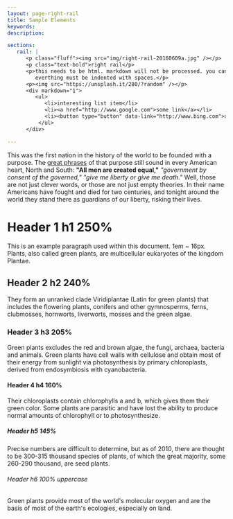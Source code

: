 ```yaml
---
layout: page-right-rail
title: Sample Elements
keywords: 
description: 

sections:
   rail: |
      <p class="fluff"><img src="img/right-rail-20160609a.jpg" /></p>
      <p class="text-bold">right rail</p>
      <p>this needs to be html. markdown will not be processed. you cannot include the tab character.
         everthing must be indented with spaces.</p>
      <p><img src="https://unsplash.it/280/?random" /></p>
      <div markdown="1">
         <ul>
            <li>interesting list item</li>
            <li><a href="http://www.google.com">some link</a></li>
            <li><button type="button" data-link="http://www.bing.com">a button</button></li>
          </ul>
      </div>

---
```


This was the first nation in the history of the world to be founded with a purpose. 
The [great phrases](http://www.google.com) of that purpose still sound in every American heart, North and South: 
**"All men are created equal,"**
_"government by consent of the governed,"_ 
*"give me liberty or give me death."* 
Well, those are not just clever words, or those are not just empty theories. In their name Americans have fought and died for two centuries, and tonight around the world they stand there as guardians of our liberty, risking their lives.

# Header 1 h1 250%

This is an example paragraph used within this document. 1em ~ 16px. Plants, also called green plants, are multicellular eukaryotes of the kingdom Plantae.

## Header 2 h2 240%

They form an unranked clade Viridiplantae (Latin for green plants) that includes the flowering plants, conifers and other gymnosperms, ferns, clubmosses, hornworts, liverworts, mosses and the green algae.

### Header 3 h3 205%

Green plants excludes the red and brown algae, the fungi, archaea, bacteria and animals. Green plants have cell walls with cellulose and obtain most of their energy from sunlight via photosynthesis by primary chloroplasts, derived from endosymbiosis with cyanobacteria.

#### Header 4 h4 160%

Their chloroplasts contain chlorophylls a and b, which gives them their green color. Some plants are parasitic and have lost the ability to produce normal amounts of chlorophyll or to photosynthesize.

##### Header h5 145%

Precise numbers are difficult to determine, but as of 2010, there are thought to be 300-315 thousand species of plants, of which the great majority, some 260-290 thousand, are seed plants.

###### Header h6 100% uppercase

Green plants provide most of the world's molecular oxygen and are the basis of most of the earth's ecologies, especially on land.
